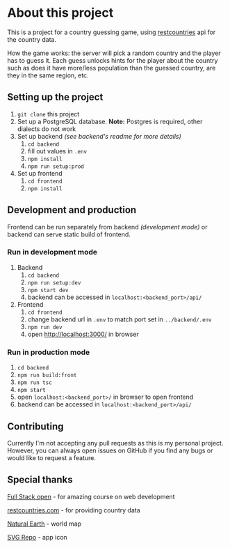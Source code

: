 # About this project

This is a project for a country guessing game, using [restcountries](https://restcountries.com/) api for the country data.

How the game works: the server will pick a random country and the player has to guess it. Each guess unlocks hints for the player about the country such as does it have more/less population than the guessed country, are they in the same region, etc.

## Setting up the project

1. `git clone` this project
2. Set up a PostgreSQL database. **Note:** Postgres is required, other dialects do not work
3. Set up backend _(see backend's readme for more details)_
   1. `cd backend`
   2. fill out values in `.env`
   3. `npm install`
   4. `npm run setup:prod`
4. Set up frontend
   1. `cd frontend`
   2. `npm install`

## Development and production

Frontend can be run separately from backend _(development mode)_ or backend can serve static build of frontend.

### Run in development mode

1. Backend
   1. `cd backend`
   2. `npm run setup:dev`
   3. `npm start dev`
   4. backend can be accessed in `localhost:<backend_port>/api/`
2. Frontend
   1. `cd frontend`
   2. change backend url in `.env` to match port set in `../backend/.env`
   3. `npm run dev`
   4. open <http://localhost:3000/> in browser

### Run in production mode

1. `cd backend`
2. `npm run build:front`
3. `npm run tsc`
4. `npm start`
5. open `localhost:<backend_port>/` in browser to open frontend
6. backend can be accessed in `localhost:<backend_port>/api/`

## Contributing

Currently I'm not accepting any pull requests as this is my personal project. However, you can always open issues on GitHub if you find any bugs or would like to request a feature.

## Special thanks

[Full Stack open](https://fullstackopen.com/en/) - for amazing course on web development

[restcountries.com](https://restcountries.com/) - for providing country data

[Natural Earth](https://www.naturalearthdata.com/) - world map

[SVG Repo](https://www.svgrepo.com/svg/513568/globe-2) - app icon
